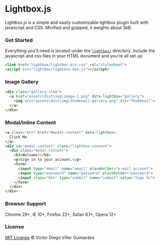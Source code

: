 # Lightbox.js #

Lightbox.js is a simple and easily customizable lightbox plugin built with javascript and CSS. Minified and gzipped, it weights about 3kB.

### Get Started ###

Everything you'll need is located under the [`lightbox/`](lightbox/) directory. Include the javascript and css files in your HTML document and you're all set up:

```html
<link href="lightbox/lightbox.min.css" rel="stylesheet">
<script src="lightbox/lightbox.min.js"></script>
```

### Image Gallery ###

```html
<div class="gallery-item">
  <a href="assets\dist\img\image-1.png" data-lightbox="gallery">
    <img src="assets\dist\img\thumbnail-gallery.png" alt="Thumbnail">
  </a>
</div>
```

### Modal/Inline Content ###

```html
<a class="btn" href="#modal-content" data-lightbox>
  Click Me
</a>
<div id="modal-content" class="lightbox-content">
  <div class="modal-content">
    <h3>Welcome!</h3>
    <p>Sign in to your account.</p>
    <form>
      <input type="email" name="email" placeholder="e-mail account">
      <input type="password" name="password" placeholder="password">
      <input class="btn" type="submit" name="submit" value="Sign In">
    </form>
  </div>
</div>
```

### Browser Support ###

Chrome 29+, IE 10+, Firefox 22+, Safari 6.1+, Opera 12+

### License ###

[MIT License](https://victordiego.mit-license.org/) © Victor Diego Villar Guimarães
